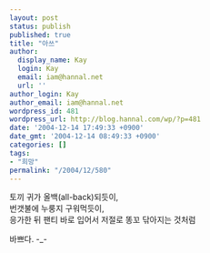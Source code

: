 ```yaml
---
layout: post
status: publish
published: true
title: "아쓰"
author:
  display_name: Kay
  login: Kay
  email: iam@hannal.net
  url: ''
author_login: Kay
author_email: iam@hannal.net
wordpress_id: 481
wordpress_url: http://blog.hannal.com/wp/?p=481
date: '2004-12-14 17:49:33 +0900'
date_gmt: '2004-12-14 08:49:33 +0900'
categories: []
tags:
- "희망"
permalink: "/2004/12/580"
---
```

<p>토끼 귀가 올백(all-back)되듯이,<br />
번갯불에 누룽지 구워먹듯이,<br />
응가한 뒤 팬티 바로 입어서 저절로 똥꼬 닦아지는 것처럼</p>
<p>바쁘다. -_-</p>
